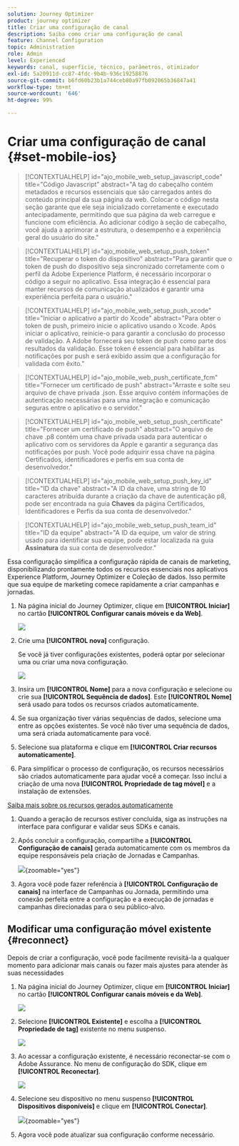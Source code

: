 ```yaml
---
solution: Journey Optimizer
product: journey optimizer
title: Criar uma configuração de canal
description: Saiba como criar uma configuração de canal
feature: Channel Configuration
topic: Administration
role: Admin
level: Experienced
keywords: canal, superfície, técnico, parâmetros, otimizador
exl-id: 5a20911d-cc87-4fdc-9b4b-936c19258876
source-git-commit: b6fd60b23b1a744ceb80a97fb092065b36847a41
workflow-type: tm+mt
source-wordcount: '646'
ht-degree: 99%

---
```


# Criar uma configuração de canal {#set-mobile-ios}

>[!CONTEXTUALHELP]
>id="ajo_mobile_web_setup_javascript_code"
>title="Código Javascript"
>abstract="A tag do cabeçalho contém metadados e recursos essenciais que são carregados antes do conteúdo principal da sua página da web. Colocar o código nesta seção garante que ele seja inicializado corretamente e executado antecipadamente, permitindo que sua página da web carregue e funcione com eficiência. Ao adicionar código à seção de cabeçalho, você ajuda a aprimorar a estrutura, o desempenho e a experiência geral do usuário do site."

>[!CONTEXTUALHELP]
>id="ajo_mobile_web_setup_push_token"
>title="Recuperar o token do dispositivo"
>abstract="Para garantir que o token de push do dispositivo seja sincronizado corretamente com o perfil da Adobe Experience Platform, é necessário incorporar o código a seguir no aplicativo. Essa integração é essencial para manter recursos de comunicação atualizados e garantir uma experiência perfeita para o usuário."

>[!CONTEXTUALHELP]
>id="ajo_mobile_web_setup_push_xcode"
>title="Iniciar o aplicativo a partir do Xcode"
>abstract="Para obter o token de push, primeiro inicie o aplicativo usando o Xcode. Após iniciar o aplicativo, reinicie-o para garantir a conclusão do processo de validação. A Adobe fornecerá seu token de push como parte dos resultados da validação. Esse token é essencial para habilitar as notificações por push e será exibido assim que a configuração for validada com êxito."

>[!CONTEXTUALHELP]
>id="ajo_mobile_web_push_certificate_fcm"
>title="Fornecer um certificado de push"
>abstract="Arraste e solte seu arquivo de chave privada .json. Esse arquivo contém informações de autenticação necessárias para uma integração e comunicação seguras entre o aplicativo e o servidor."

>[!CONTEXTUALHELP]
>id="ajo_mobile_web_setup_push_certificate"
>title="Fornecer um certificado de push"
>abstract="O arquivo de chave .p8 contém uma chave privada usada para autenticar o aplicativo com os servidores da Apple e garantir a segurança das notificações por push. Você pode adquirir essa chave na página Certificados, identificadores e perfis em sua conta de desenvolvedor."

>[!CONTEXTUALHELP]
>id="ajo_mobile_web_setup_push_key_id"
>title="ID da chave"
>abstract="A ID da chave, uma string de 10 caracteres atribuída durante a criação da chave de autenticação p8, pode ser encontrada na guia **Chaves** da página Certificados, Identificadores e Perfis da sua conta de desenvolvedor."

>[!CONTEXTUALHELP]
>id="ajo_mobile_web_setup_push_team_id"
>title="ID da equipe"
>abstract="A ID da equipe, um valor de string usado para identificar sua equipe, pode estar localizada na guia **Assinatura** da sua conta de desenvolvedor."


Essa configuração simplifica a configuração rápida de canais de marketing, disponibilizando prontamente todos os recursos essenciais nos aplicativos Experience Platform, Journey Optimizer e Coleção de dados. Isso permite que sua equipe de marketing comece rapidamente a criar campanhas e jornadas.

1. Na página inicial do Journey Optimizer, clique em **[!UICONTROL Iniciar]** no cartão **[!UICONTROL Configurar canais móveis e da Web]**.

   ![](assets/guided-setup-config-1.png)

1. Crie uma **[!UICONTROL nova]** configuração.

   Se você já tiver configurações existentes, poderá optar por selecionar uma ou criar uma nova configuração.

   ![](assets/guided-setup-config-2.png)

1. Insira um **[!UICONTROL Nome]** para a nova configuração e selecione ou crie sua **[!UICONTROL Sequência de dados]**. Este **[!UICONTROL Nome]** será usado para todos os recursos criados automaticamente.

1. Se sua organização tiver várias sequências de dados, selecione uma entre as opções existentes. Se você não tiver uma sequência de dados, uma será criada automaticamente para você.

1. Selecione sua plataforma e clique em **[!UICONTROL Criar recursos automaticamente]**.

1. Para simplificar o processo de configuração, os recursos necessários são criados automaticamente para ajudar você a começar. Isso inclui a criação de uma nova **[!UICONTROL Propriedade de tag móvel]** e a instalação de extensões.

[Saiba mais sobre os recursos gerados automaticamente](set-mobile-config.md#auto-create-resources)

1. Quando a geração de recursos estiver concluída, siga as instruções na interface para configurar e validar seus SDKs e canais.

1. Após concluir a configuração, compartilhe a **[!UICONTROL Configuração de canais]** gerada automaticamente com os membros da equipe responsáveis pela criação de Jornadas e Campanhas.

   ![](assets/guided-setup-config-ios-8.png){zoomable="yes"}

1. Agora você pode fazer referência à **[!UICONTROL Configuração de canais]** na interface de Campanhas ou Jornada, permitindo uma conexão perfeita entre a configuração e a execução de jornadas e campanhas direcionadas para o seu público-alvo.

## Modificar uma configuração móvel existente {#reconnect}

Depois de criar a configuração, você pode facilmente revisitá-la a qualquer momento para adicionar mais canais ou fazer mais ajustes para atender às suas necessidades

1. Na página inicial do Journey Optimizer, clique em **[!UICONTROL Iniciar]** no cartão **[!UICONTROL Configurar canais móveis e da Web]**.

   ![](assets/guided-setup-config-1.png)

1. Selecione **[!UICONTROL Existente]** e escolha a **[!UICONTROL Propriedade de tag]** existente no menu suspenso.

   ![](assets/guided-setup-config-ios-9.png)

1. Ao acessar a configuração existente, é necessário reconectar-se com o Adobe Assurance. No menu de configuração do SDK, clique em **[!UICONTROL Reconectar]**.

   ![](assets/guided-setup-config-ios-10.png)

1. Selecione seu dispositivo no menu suspenso **[!UICONTROL Dispositivos disponíveis]** e clique em **[!UICONTROL Conectar]**.

   ![](assets/guided-setup-config-ios-11.png){zoomable="yes"}

1. Agora você pode atualizar sua configuração conforme necessário.
